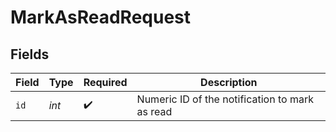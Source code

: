 # MarkAsReadRequest


## Fields

| Field                                          | Type                                           | Required                                       | Description                                    |
| ---------------------------------------------- | ---------------------------------------------- | ---------------------------------------------- | ---------------------------------------------- |
| `id`                                           | *int*                                          | :heavy_check_mark:                             | Numeric ID of the notification to mark as read |
